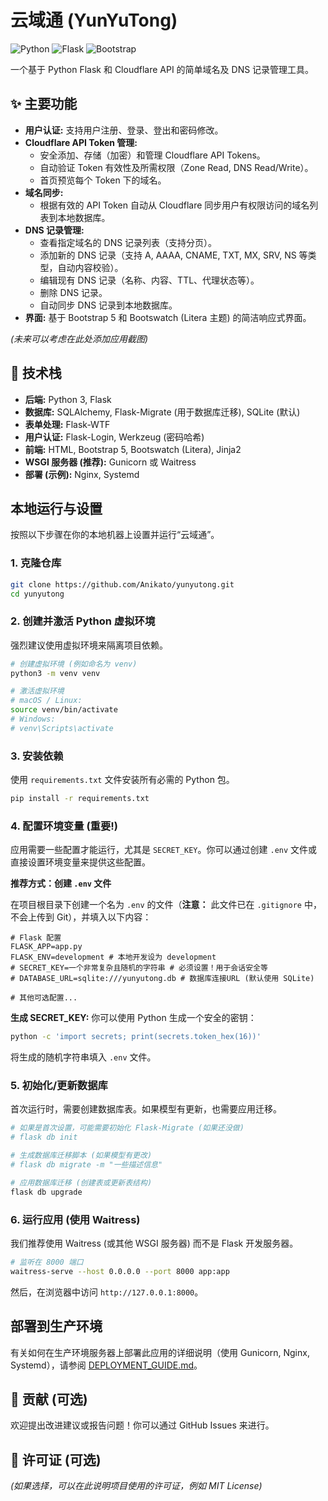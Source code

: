 # 云域通 (YunYuTong)

![Python](https://img.shields.io/badge/Python-3.x-blue.svg) ![Flask](https://img.shields.io/badge/Flask-2.x-green.svg) ![Bootstrap](https://img.shields.io/badge/Bootstrap-5.x-purple.svg)

一个基于 Python Flask 和 Cloudflare API 的简单域名及 DNS 记录管理工具。

## ✨ 主要功能

*   **用户认证:** 支持用户注册、登录、登出和密码修改。
*   **Cloudflare API Token 管理:**
    *   安全添加、存储（加密）和管理 Cloudflare API Tokens。
    *   自动验证 Token 有效性及所需权限（Zone Read, DNS Read/Write）。
    *   首页预览每个 Token 下的域名。
*   **域名同步:**
    *   根据有效的 API Token 自动从 Cloudflare 同步用户有权限访问的域名列表到本地数据库。
*   **DNS 记录管理:**
    *   查看指定域名的 DNS 记录列表（支持分页）。
    *   添加新的 DNS 记录（支持 A, AAAA, CNAME, TXT, MX, SRV, NS 等类型，自动内容校验）。
    *   编辑现有 DNS 记录（名称、内容、TTL、代理状态等）。
    *   删除 DNS 记录。
    *   自动同步 DNS 记录到本地数据库。
*   **界面:** 基于 Bootstrap 5 和 Bootswatch (Litera 主题) 的简洁响应式界面。

*(未来可以考虑在此处添加应用截图)*

## 🚀 技术栈

*   **后端:** Python 3, Flask
*   **数据库:** SQLAlchemy, Flask-Migrate (用于数据库迁移), SQLite (默认)
*   **表单处理:** Flask-WTF
*   **用户认证:** Flask-Login, Werkzeug (密码哈希)
*   **前端:** HTML, Bootstrap 5, Bootswatch (Litera), Jinja2
*   **WSGI 服务器 (推荐):** Gunicorn 或 Waitress
*   **部署 (示例):** Nginx, Systemd

## 本地运行与设置

按照以下步骤在你的本地机器上设置并运行“云域通”。

### 1. 克隆仓库

```bash
git clone https://github.com/Anikato/yunyutong.git
cd yunyutong
```

### 2. 创建并激活 Python 虚拟环境

强烈建议使用虚拟环境来隔离项目依赖。

```bash
# 创建虚拟环境 (例如命名为 venv)
python3 -m venv venv

# 激活虚拟环境
# macOS / Linux:
source venv/bin/activate
# Windows:
# venv\Scripts\activate
```

### 3. 安装依赖

使用 `requirements.txt` 文件安装所有必需的 Python 包。

```bash
pip install -r requirements.txt
```

### 4. 配置环境变量 (重要!)

应用需要一些配置才能运行，尤其是 `SECRET_KEY`。你可以通过创建 `.env` 文件或直接设置环境变量来提供这些配置。

**推荐方式：创建 `.env` 文件**

在项目根目录下创建一个名为 `.env` 的文件（**注意：** 此文件已在 `.gitignore` 中，不会上传到 Git），并填入以下内容：

```env
# Flask 配置
FLASK_APP=app.py
FLASK_ENV=development # 本地开发设为 development
# SECRET_KEY=一个非常复杂且随机的字符串 # 必须设置！用于会话安全等
# DATABASE_URL=sqlite:///yunyutong.db # 数据库连接URL (默认使用 SQLite)

# 其他可选配置...
```

**生成 SECRET_KEY:** 你可以使用 Python 生成一个安全的密钥：
```bash
python -c 'import secrets; print(secrets.token_hex(16))'
```
将生成的随机字符串填入 `.env` 文件。

### 5. 初始化/更新数据库

首次运行时，需要创建数据库表。如果模型有更新，也需要应用迁移。

```bash
# 如果是首次设置，可能需要初始化 Flask-Migrate (如果还没做)
# flask db init

# 生成数据库迁移脚本 (如果模型有更改)
# flask db migrate -m "一些描述信息"

# 应用数据库迁移 (创建表或更新表结构)
flask db upgrade
```

### 6. 运行应用 (使用 Waitress)

我们推荐使用 Waitress (或其他 WSGI 服务器) 而不是 Flask 开发服务器。

```bash
# 监听在 8000 端口
waitress-serve --host 0.0.0.0 --port 8000 app:app
```

然后，在浏览器中访问 `http://127.0.0.1:8000`。

## 部署到生产环境

有关如何在生产环境服务器上部署此应用的详细说明（使用 Gunicorn, Nginx, Systemd），请参阅 [DEPLOYMENT_GUIDE.md](./DEPLOYMENT_GUIDE.md)。

## 🤝 贡献 (可选)

欢迎提出改进建议或报告问题！你可以通过 GitHub Issues 来进行。

## 📄 许可证 (可选)

*(如果选择，可以在此说明项目使用的许可证，例如 MIT License)*
